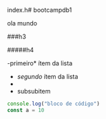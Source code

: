 index.h# bootcampdb1

 ola mundo 
 
 ###h3
 
 #####h4
 
 -primeiro* ítem da lista
 - *segundo* ítem da lista
 -  
 - subsubitem

```js
console.log("bloco de código")
const a = 10
```




